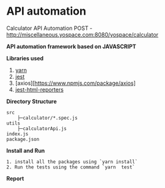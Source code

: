 # API automation
Calculator API Automation 
POST - http://miscellaneous.yospace.com:8080/yospace/calculator

**API automation framework based on JAVASCRIPT**

**Libraries used**

1. [yarn](https://www.npmjs.com/package/yarn)
2. [jest](https://www.npmjs.com/package/jest)
3. [axios][https://www.npmjs.com/package/axios]
4. [jest-html-reporters](https://www.npmjs.com/package/jest-html-reporters)

**Directory Structure**

```
src
    ├─calculator/*.spec.js
utils
    ├─calculatorApi.js
index.js
package.json

```

**Install and Run**

```
1. install all the packages using `yarn install`
2. Run the tests using the command `yarn  test`
```

**Report**

